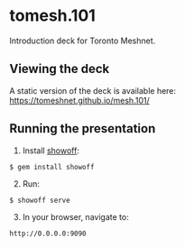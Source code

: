 # tomesh.101

Introduction deck for Toronto Meshnet.

## Viewing the deck

A static version of the deck is available here: https://tomeshnet.github.io/mesh.101/

## Running the presentation

1. Install [showoff](https://github.com/puppetlabs/showoff/):

```
$ gem install showoff
```

2. Run:

```
$ showoff serve
```

3. In your browser, navigate to:

```
http://0.0.0.0:9090
```
